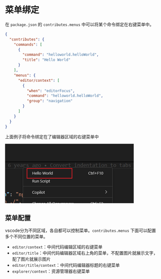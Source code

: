 # 菜单绑定

在 `package.json` 的 `contributes.menus` 中可以将某个命令绑定在右键菜单中。

```json
{
  "contributes": {
    "commands": [
      {
        "command": "helloworld.helloWorld",
        "title": "Hello World"
      }
    ],
    "menus": {
      "editor/context": [
        {
          "when": "editorFocus",
          "command": "helloworld.helloWorld",
          "group": "navigation"
        }
      ]
    }
  }
}
```

上面例子将命令绑定在了编辑器区域的右键菜单中

![image-20250121150352414](img/image-20250121150352414.png)

## 菜单配置

vscode分为不同区域，各自都可以控制菜单。`contributes.menus` 下面可以配置多个不同位置的菜单。

* `editor/context`：中间代码编辑区域的右键菜单
* `editor/title`：中间代码编辑器区域右上角的菜单，不配置图片就展示文字，配了图片就展示图片
* `editor/title/context`：中间代码编辑器标题的右键菜单
* `explorer/context`：资源管理器右键菜单